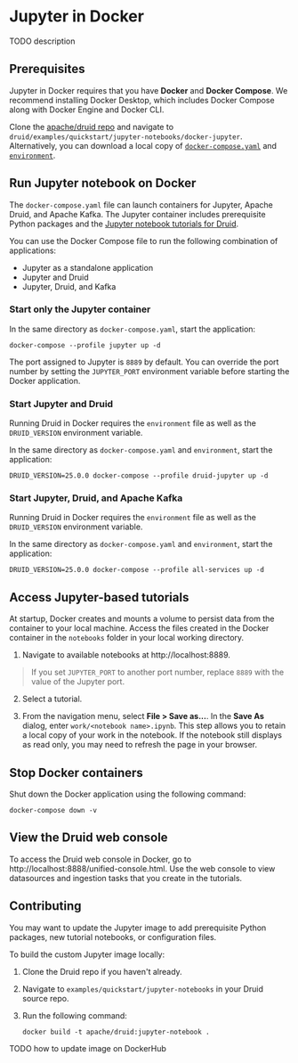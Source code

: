<!--
  ~ Licensed to the Apache Software Foundation (ASF) under one
  ~ or more contributor license agreements.  See the NOTICE file
  ~ distributed with this work for additional information
  ~ regarding copyright ownership.  The ASF licenses this file
  ~ to you under the Apache License, Version 2.0 (the
  ~ "License"); you may not use this file except in compliance
  ~ with the License.  You may obtain a copy of the License at
  ~
  ~   http://www.apache.org/licenses/LICENSE-2.0
  ~
  ~ Unless required by applicable law or agreed to in writing,
  ~ software distributed under the License is distributed on an
  ~ "AS IS" BASIS, WITHOUT WARRANTIES OR CONDITIONS OF ANY
  ~ KIND, either express or implied.  See the License for the
  ~ specific language governing permissions and limitations
  ~ under the License.
  -->

# Jupyter in Docker

TODO description

## Prerequisites

Jupyter in Docker requires that you have **Docker** and **Docker Compose**.
We recommend installing Docker Desktop, which includes Docker Compose along with Docker Engine and Docker CLI.

Clone the [apache/druid repo](https://github.com/apache/druid) and
navigate to `druid/examples/quickstart/jupyter-notebooks/docker-jupyter`.
Alternatively, you can download a local copy of
[`docker-compose.yaml`](https://github.com/apache/druid/blob/master/examples/quickstart/jupyter-notebooks/docker-jupyter/docker-compose.yaml) and [`environment`](https://github.com/apache/druid/blob/master/examples/quickstart/jupyter-notebooks/docker-jupyter/environment).

## Run Jupyter notebook on Docker

The `docker-compose.yaml` file can launch containers for Jupyter, Apache Druid, and Apache Kafka.
The Jupyter container includes prerequisite Python packages and the [Jupyter notebook tutorials for Druid](https://druid.apache.org/docs/latest/tutorials/tutorial-jupyter-index.html).

You can use the Docker Compose file to run the following combination of applications:
* Jupyter as a standalone application
* Jupyter and Druid
* Jupyter, Druid, and Kafka

### Start only the Jupyter container

In the same directory as `docker-compose.yaml`, start the application:

```
docker-compose --profile jupyter up -d
```

The port assigned to Jupyter is `8889` by default.
You can override the port number by setting the `JUPYTER_PORT` environment variable before starting the Docker application.

### Start Jupyter and Druid

Running Druid in Docker requires the `environment` file as well as the `DRUID_VERSION` environment variable.

In the same directory as `docker-compose.yaml` and `environment`, start the application:

```
DRUID_VERSION=25.0.0 docker-compose --profile druid-jupyter up -d
```

### Start Jupyter, Druid, and Apache Kafka

Running Druid in Docker requires the `environment` file as well as the `DRUID_VERSION` environment variable.

In the same directory as `docker-compose.yaml` and `environment`, start the application:

```
DRUID_VERSION=25.0.0 docker-compose --profile all-services up -d
```

## Access Jupyter-based tutorials

At startup, Docker creates and mounts a volume to persist data from the container to your local machine.
Access the files created in the Docker container in the `notebooks` folder in your local working directory.

1. Navigate to available notebooks at http://localhost:8889.
> If you set `JUPYTER_PORT` to another port number, replace `8889` with the value of the Jupyter port.

2. Select a tutorial.

3. From the navigation menu, select **File > Save as...**.
In the **Save As** dialog, enter `work/<notebook name>.ipynb`. This step allows you to retain a local copy of your work in the notebook. If the notebook still displays as read only, you may need to refresh the page in your browser.

## Stop Docker containers

Shut down the Docker application using the following command:

```
docker-compose down -v
```

## View the Druid web console

To access the Druid web console in Docker, go to http://localhost:8888/unified-console.html.
Use the web console to view datasources and ingestion tasks that you create in the tutorials.

## Contributing

You may want to update the Jupyter image to add prerequisite Python packages,
new tutorial notebooks, or configuration files.

To build the custom Jupyter image locally:

1. Clone the Druid repo if you haven't already.
2. Navigate to `examples/quickstart/jupyter-notebooks` in your Druid source repo.
3. Run the following command:

   ```
   docker build -t apache/druid:jupyter-notebook .
   ```

TODO how to update image on DockerHub
